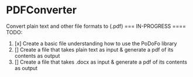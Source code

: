 # PDFConverter
Convert plain text and other file formats to (.pdf)
=== IN-PROGRESS ====
TODO:
1. [x] Create a basic file understanding how to use the PoDoFo library
2. []  Create a file that takes plain text as input & generate a pdf of its contents as output
3. []  Create a file that takes .docx as input & generate a pdf of its contents as output
